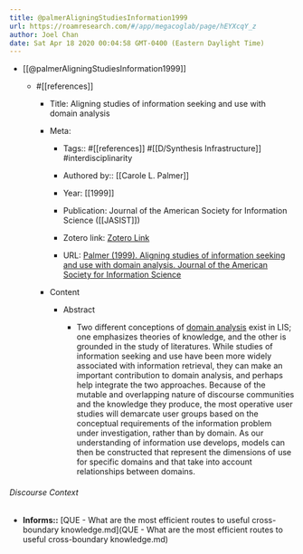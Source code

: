 ```yaml
---
title: @palmerAligningStudiesInformation1999
url: https://roamresearch.com/#/app/megacoglab/page/hEYXcqY_z
author: Joel Chan
date: Sat Apr 18 2020 00:04:58 GMT-0400 (Eastern Daylight Time)
---
```


- [[@palmerAligningStudiesInformation1999]]

    - #[[references]]

        - Title: Aligning studies of information seeking and use with domain analysis

        - Meta:

            - Tags:: #[[references]] #[[D/Synthesis Infrastructure]] #interdisciplinarity

            - Authored by:: [[Carole L. Palmer]]

            - Year: [[1999]]

            - Publication: Journal of the American Society for Information Science ([[JASIST]])

            - Zotero link: [Zotero Link](zotero://select/items/1_UNPX95QG)

            - URL: [Palmer (1999). Aligning studies of information seeking and use with domain analysis. Journal of the American Society for Information Science](https://asistdl.onlinelibrary.wiley.com/doi/abs/10.1002/%28SICI%291097-4571%281999%2950%3A12%3C1139%3A%3AAID-ASI18%3E3.0.CO%3B2-V)

        - Content

            - Abstract

                - Two different conceptions of [domain analysis]([[Domain-Analysis]]) exist in LIS; one emphasizes theories of knowledge, and the other is grounded in the study of literatures. While studies of information seeking and use have been more widely associated with information retrieval, they can make an important contribution to domain analysis, and perhaps help integrate the two approaches. Because of the mutable and overlapping nature of discourse communities and the knowledge they produce, the most operative user studies will demarcate user groups based on the conceptual requirements of the information problem under investigation, rather than by domain. As our understanding of information use develops, models can then be constructed that represent the dimensions of use for specific domains and that take into account relationships between domains.

###### Discourse Context

- **Informs::** [QUE - What are the most efficient routes to useful cross-boundary knowledge.md](QUE - What are the most efficient routes to useful cross-boundary knowledge.md)

